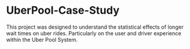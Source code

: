 # UberPool-Case-Study
This project was designed to understand the statistical effects of longer wait times on uber rides. Particularly on the user and driver experience within the Uber Pool System. 
